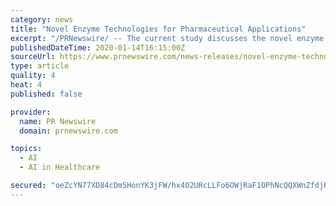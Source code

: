 ```yaml
---
category: news
title: "Novel Enzyme Technologies for Pharmaceutical Applications"
excerpt: "/PRNewswire/ -- The current study discusses the novel enzyme technologies for enzyme discovery and improvement such as directed mutagenesis,"
publishedDateTime: 2020-01-14T16:15:00Z
sourceUrl: https://www.prnewswire.com/news-releases/novel-enzyme-technologies-for-pharmaceutical-applications-300986483.html
type: article
quality: 4
heat: 4
published: false

provider:
  name: PR Newswire
  domain: prnewswire.com

topics:
  - AI
  - AI in Healthcare

secured: "oeZcYN77XD84cDmSHonYK3jFW/hx4O2URcLLFo6OWjRaF1OPhNcQQXWnZfdjKRW4R265LGN6S8Atod5nonB+oHWoYdelJWM01T6bmMZxANtTa7azNC11YNw++wjqL8r2UU7LyIf2lpe4bQKkeoeJsxiZhDdNeq5YsAcjhB9pgAOhsEzhu1AwT8sgnPEnII27rtYpBGFJlHke9/Custuzu9UaVLGrf5kQ+o30iDrzecjwE5XKYrfAU/hBmuVIXRwowlu8XWSl7GeOqB//s7T0ySB/87Su2RVRL8QJGRugXQs=;wHx7FF0K4grqgSpyoigaHQ=="
---
```


